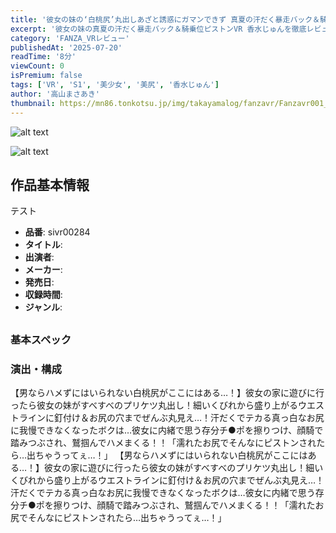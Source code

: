 ```yaml
---
title: '彼女の妹の‘白桃尻’丸出しあざと誘惑にガマンできず 真夏の汗だく暴走バック＆騎乗位ピストンVR 香水じゅん'
excerpt: '彼女の妹の真夏の汗だく暴走バック＆騎乗位ピストンVR 香水じゅんを徹底レビュー'
category: 'FANZA_VRレビュー'
publishedAt: '2025-07-20'
readTime: '8分'
viewCount: 0
isPremium: false
tags: ['VR', 'S1', '美少女', '美尻', '香水じゅん']
author: '高山まさあき'
thumbnail: https://mn86.tonkotsu.jp/img/takayamalog/fanzavr/Fanzavr001_001.jpg
---
```


![alt text](https://mn86.tonkotsu.jp/img/takayamalog/fanzavr/Fanzavr001_002.jpg)

![alt text](https://mn86.tonkotsu.jp/img/takayamalog/fanzavr/Fanzavr001_003.jpg)

## 作品基本情報

テスト

- **品番**: sivr00284
- **タイトル**:
- **出演者**:
- **メーカー**:
- **発売日**:
- **収録時間**:
- **ジャンル**:

##

### 基本スペック

### 演出・構成

【男ならハメずにはいられない白桃尻がここにはある…！】彼女の家に遊びに行ったら彼女の妹がすべすべのプリケツ丸出し！細いくびれから盛り上がるウエストラインに釘付け＆お尻の穴までぜんぶ丸見え…！汗だくでテカる真っ白なお尻に我慢できなくなったボクは…彼女に内緒で思う存分チ●ポを擦りつけ、顔騎で踏みつぶされ、鷲掴んでハメまくる！！「濡れたお尻でそんなにピストンされたら…出ちゃうってぇ…！」
【男ならハメずにはいられない白桃尻がここにはある…！】彼女の家に遊びに行ったら彼女の妹がすべすべのプリケツ丸出し！細いくびれから盛り上がるウエストラインに釘付け＆お尻の穴までぜんぶ丸見え…！汗だくでテカる真っ白なお尻に我慢できなくなったボクは…彼女に内緒で思う存分チ●ポを擦りつけ、顔騎で踏みつぶされ、鷲掴んでハメまくる！！「濡れたお尻でそんなにピストンされたら…出ちゃうってぇ…！」
